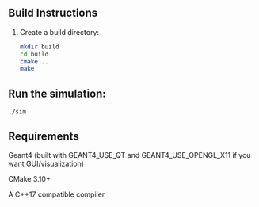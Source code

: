 ## Build Instructions

1. Create a build directory:
   ```bash
   mkdir build
   cd build
   cmake ..
   make
## Run the simulation:
    ./sim

## Requirements
Geant4 (built with GEANT4_USE_QT and GEANT4_USE_OPENGL_X11 if you want GUI/visualization)

CMake 3.10+

A C++17 compatible compiler
